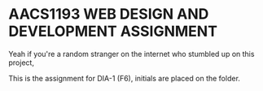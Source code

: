 # AACS1193 WEB DESIGN AND DEVELOPMENT ASSIGNMENT

Yeah if you're a random stranger on the internet who stumbled up on this project,

This is the assignment for DIA-1 (F6), initials are placed on the folder.
